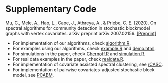 # Supplementary Code

Mu, C., Mele, A., Hao, L., Cape, J., Athreya, A., & Priebe, C. E. (2020). On spectral algorithms for community detection in stochastic blockmodel graphs with vertex covariates. arXiv preprint arXiv:2007.02156. <a href="https://arxiv.org/abs/2007.02156" target="_blank">[Preprint]</a>

- For implementation of our algorithms, check [algorithm.R](algorithm.R).
- For examples using our algorithms, check [example.R](example.R) and [demo.html](demo.html).
- For simulations in the paper, check [Chernoff.R](Chernoff.R) and [simulation.R](simulation.R).
- For real data examples in the paper, check [realdata.R](realdata.R).
- For implementation of covariate assisted spectral clustering, see [rCASC](https://github.com/norbertbin/rCASC/).
- For implementation of pairwise covariates-adjusted stochastic block model, see [PCABM](https://github.com/sihanhuang/PCABM).
